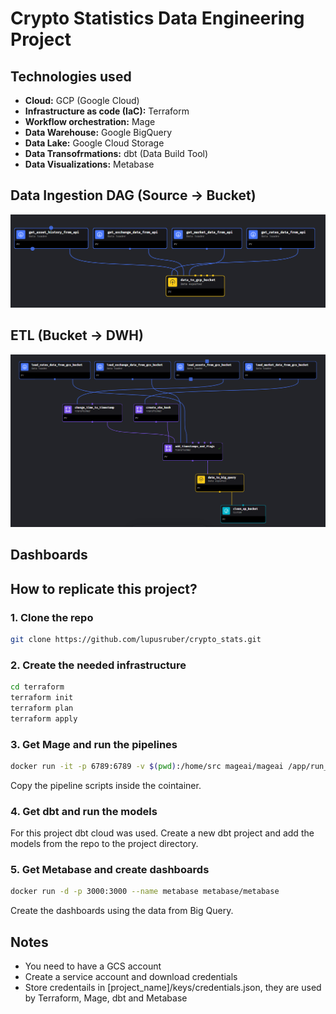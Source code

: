 # Crypto Statistics Data Engineering Project

## Technologies used

- **Cloud:** GCP (Google Cloud)
- **Infrastructure as code (IaC):** Terraform
- **Workflow orchestration:** Mage
- **Data Warehouse:** Google BigQuery
- **Data Lake:** Google Cloud Storage
- **Data Transofrmations:** dbt (Data Build Tool)
- **Data Visualizations:** Metabase

## Data Ingestion DAG (Source -> Bucket)
![Data Ingestion DAG.png](https://github.com/lupusruber/crypto_stats/blob/master/Images/Data%20Ingestion%20DAG.png)

## ETL (Bucket -> DWH)
![ETL DAG](https://github.com/lupusruber/crypto_stats/blob/master/Images/ETL%20Pipeline.png)

## Dashboards

## How to replicate this project?

### 1. Clone the repo
```bash
git clone https://github.com/lupusruber/crypto_stats.git
```

### 2. Create the needed infrastructure
```bash
cd terraform
terraform init
terraform plan
terraform apply
```
### 3. Get Mage and run the pipelines
```bash
docker run -it -p 6789:6789 -v $(pwd):/home/src mageai/mageai /app/run_app.sh mage start [project_name]
```
Copy the pipeline scripts inside the cointainer.

### 4. Get dbt and run the models
For this project dbt cloud was used.
Create a new dbt project and add the models from the repo to the project directory.

### 5. Get Metabase and create dashboards
```bash
docker run -d -p 3000:3000 --name metabase metabase/metabase
```
Create the dashboards using the data from Big Query.

## Notes
- You need to have a GCS account
- Create a service account and download credentials
- Store credentails in [project_name]/keys/credentials.json, they are used by Terraform, Mage, dbt and Metabase


